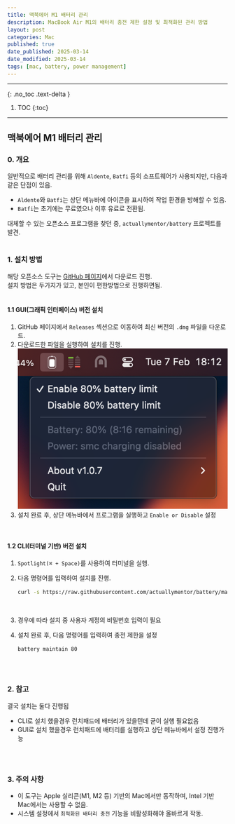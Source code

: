 ```yaml
---
title: 맥북에어 M1 배터리 관리
description: MacBook Air M1의 배터리 충전 제한 설정 및 최적화된 관리 방법
layout: post
categories: Mac
published: true
date_published: 2025-03-14
date_modified: 2025-03-14
tags: [mac, battery, power management]
---
```

---
{: .no_toc .text-delta }

1. TOC
{:toc}
---

<!-- 글의 제목은 ##
    나머지 큰 제목은 ###
    이후 나머지는 3개이상 -->

## 맥북에어 M1 배터리 관리

### 0. 개요
일반적으로 배터리 관리를 위해 `Aldente`, `Batfi` 등의 소프트웨어가 사용되지만, 다음과 같은 단점이 있음.

- `Aldente`와 `Batfi`는 상단 메뉴바에 아이콘을 표시하여 작업 환경을 방해할 수 있음.
- `Batfi`는 초기에는 무료였으나 이후 유료로 전환됨.

대체할 수 있는 오픈소스 프로그램을 찾던 중, `actuallymentor/battery` 프로젝트를 발견.<br>
<br>

### 1. 설치 방법
해당 오픈소스 도구는 [GitHub 페이지](https://github.com/actuallymentor/battery)에서 다운로드 진행.<br>
설치 방법은 두가지가 있고, 본인이 편한방법으로 진행하면됨.<br>
<br>

#### 1.1 GUI(그래픽 인터페이스) 버전 설치
1. GitHub 페이지에서 `Releases` 섹션으로 이동하여 최신 버전의 `.dmg` 파일을 다운로드.
2. 다운로드한 파일을 실행하여 설치를 진행.
![img](/assets/img/2025-03-14-mac-battery-limiter-1.png)
3. 설치 완료 후, 상단 메뉴바에서 프로그램을 실행하고 `Enable or Disable` 설정<br>
<br>

#### 1.2 CLI(터미널 기반) 버전 설치
1. `Spotlight(⌘ + Space)`를 사용하여 터미널을 실행.
2. 다음 명령어를 입력하여 설치를 진행.

   ```sh
   curl -s https://raw.githubusercontent.com/actuallymentor/battery/main/setup.sh | bash
   ```
<br>

3. 경우에 따라 설치 중 사용자 계정의 비밀번호 입력이 필요
4. 설치 완료 후, 다음 명령어를 입력하여 충전 제한을 설정

   ```sh
   battery maintain 80
   ```
<br>
<br>

### 2. 참고
결국 설치는 둘다 진행됨 
- CLI로 설치 했을경우 런치패드에 배터리가 있을텐데 굳이 실행 필요없음
- GUI로 설치 했을경우 런치패드에 배터리를 실행하고 상단 메뉴바에서 설정 진행가능
<br>
<br>

### 3. 주의 사항
- 이 도구는 Apple 실리콘(M1, M2 등) 기반의 Mac에서만 동작하며, Intel 기반 Mac에서는 사용할 수 없음.
- 시스템 설정에서 `최적화된 배터리 충전` 기능을 비활성화해야 올바르게 작동.